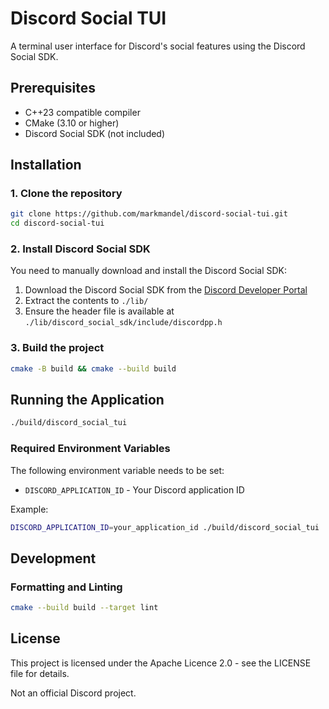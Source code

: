 # Discord Social TUI

A terminal user interface for Discord's social features using the Discord Social SDK.

## Prerequisites

- C++23 compatible compiler
- CMake (3.10 or higher)
- Discord Social SDK (not included)

## Installation

### 1. Clone the repository

```bash
git clone https://github.com/markmandel/discord-social-tui.git
cd discord-social-tui
```

### 2. Install Discord Social SDK

You need to manually download and install the Discord Social SDK:

1. Download the Discord Social SDK from the [Discord Developer Portal](https://discord.com/developers/docs/discord-social-sdk/overview)
2. Extract the contents to `./lib/`
3. Ensure the header file is available at `./lib/discord_social_sdk/include/discordpp.h`

### 3. Build the project

```bash
cmake -B build && cmake --build build
```

## Running the Application

```bash
./build/discord_social_tui
```

### Required Environment Variables

The following environment variable needs to be set:

- `DISCORD_APPLICATION_ID` - Your Discord application ID

Example:
```bash
DISCORD_APPLICATION_ID=your_application_id ./build/discord_social_tui
```

## Development

### Formatting and Linting

```bash
cmake --build build --target lint
```

## License

This project is licensed under the Apache Licence 2.0 - see the LICENSE file for details.

Not an official Discord project.